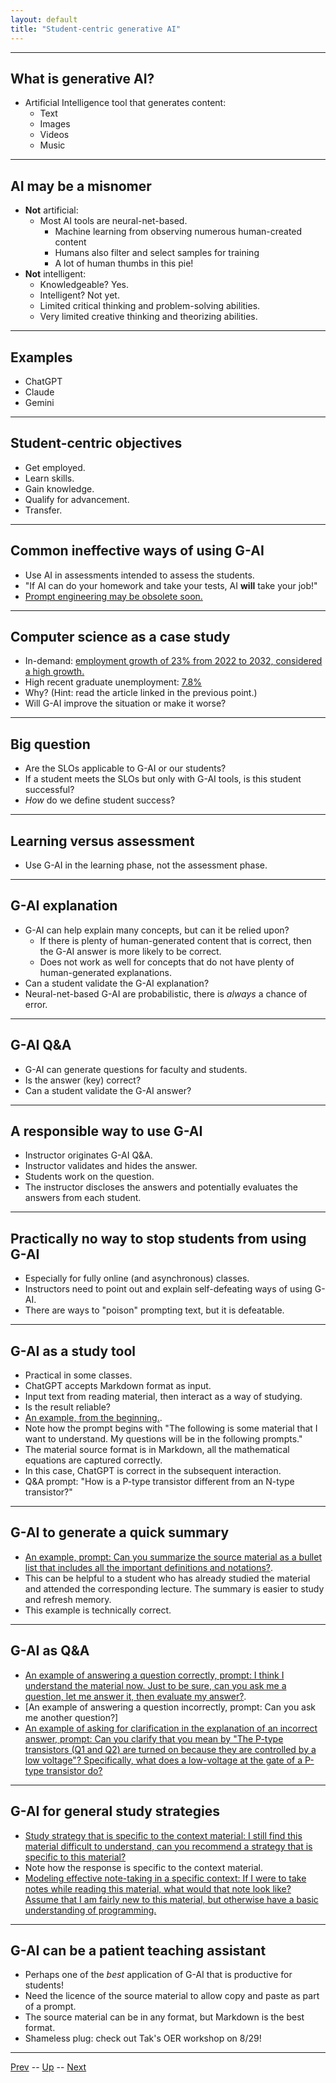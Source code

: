 ```yaml
---
layout: default
title: "Student-centric generative AI"
---
```


---

## What is generative AI?

* Artificial Intelligence tool that generates content:
  * Text
  * Images
  * Videos
  * Music

---

## AI may be a misnomer

* **Not** artificial:
  * Most AI tools are neural-net-based.
    * Machine learning from observing numerous human-created content
    * Humans also filter and select samples for training
    * A lot of human thumbs in this pie!
* **Not** intelligent:
  * Knowledgeable? Yes.
  * Intelligent? Not yet.
  * Limited critical thinking and problem-solving abilities.
  * Very limited creative thinking and theorizing abilities.

---

## Examples

* ChatGPT
* Claude
* Gemini

---

## Student-centric objectives

* Get employed.
* Learn skills.
* Gain knowledge.
* Qualify for advancement.
* Transfer.

---

## Common ineffective ways of using G-AI

* Use AI in assessments intended to assess the students.
* "If AI can do your homework and take your tests, AI **will** take your job!"
* [Prompt engineering may be obsolete soon.](https://diginomica.com/prompt-engineer-hottest-new-job-almost-obsolete)

---

## Computer science as a case study

* In-demand: [employment growth of 23% from 2022 to 2032, considered a high growth.](https://www.bls.gov/ooh/computer-and-information-technology/computer-and-information-research-scientists.htm)
* High recent graduate unemployment: [7.8%](https://www.synergisticit.com/tech-companies-not-hire-computer-science-graduates/)
* Why? (Hint: read the article linked in the previous point.)
* Will G-AI improve the situation or make it worse?

---

## Big question

* Are the SLOs applicable to G-AI or our students?
* If a student meets the SLOs but only with G-AI tools, is this student successful?
* *How* do we define student success?

---

## Learning versus assessment

* Use G-AI in the learning phase, not the assessment phase.

---

## G-AI explanation

* G-AI can help explain many concepts, but can it be relied upon?
  * If there is plenty of human-generated content that is correct, then the G-AI answer is more likely to be correct.
  * Does not work as well for concepts that do not have plenty of human-generated explanations.
* Can a student validate the G-AI explanation?
* Neural-net-based G-AI are probabilistic, there is *always* a chance of error.

---

## G-AI Q&A

* G-AI can generate questions for faculty and students.
* Is the answer (key) correct?
* Can a student validate the G-AI answer?

---

## A responsible way to use G-AI

* Instructor originates G-AI Q&A.
* Instructor validates and hides the answer.
* Students work on the question.
* The instructor discloses the answers and potentially evaluates the answers from each student.

---

## Practically no way to stop students from using G-AI

* Especially for fully online (and asynchronous) classes.
* Instructors need to point out and explain self-defeating ways of using G-AI.
* There are ways to "poison" prompting text, but it is defeatable.

---

## G-AI as a study tool

* Practical in some classes.
* ChatGPT accepts Markdown format as input.
* Input text from reading material, then interact as a way of studying.
* Is the result reliable?
* [An example, from the beginning.](https://chatgpt.com/share/288c9457-22f8-4972-820a-331f3f91e3e9).
 * Note how the prompt begins with "The following is some material that I want to understand. My questions will be in the following prompts."
 * The material source format is in Markdown, all the mathematical equations are captured correctly.
 * In this case, ChatGPT is correct in the subsequent interaction.
* Q&A prompt: "How is a P-type transistor different from an N-type transistor?"

---

## G-AI to generate a quick summary

* [An example, prompt: Can you summarize the source material as a bullet list that includes all the important definitions and notations?](https://chatgpt.com/share/288c9457-22f8-4972-820a-331f3f91e3e9).
* This can be helpful to a student who has already studied the material and attended the corresponding lecture. The summary is easier to study and refresh memory.
* This example is technically correct.

---

## G-AI as Q&A

* [An example of answering a question correctly, prompt: I think I understand the material now. Just to be sure, can you ask me a question, let me answer it, then evaluate my answer?](https://chatgpt.com/share/288c9457-22f8-4972-820a-331f3f91e3e9).
* [An example of answering a question incorrectly, prompt: Can you ask me another question?]
* [An example of asking for clarification in the explanation of an incorrect answer, prompt: Can you clarify that you mean by "The P-type transistors (Q1 and Q2) are turned on because they are controlled by a low voltage"? Specifically, what does a low-voltage at the gate of a P-type transistor do?](https://chatgpt.com/share/288c9457-22f8-4972-820a-331f3f91e3e9)

---

## G-AI for general study strategies

* [Study strategy that is specific to the context material: I still find this material difficult to understand, can you recommend a strategy that is specific to this material?](https://chatgpt.com/share/288c9457-22f8-4972-820a-331f3f91e3e9)
* Note how the response is specific to the context material.
* [Modeling effective note-taking in a specific context: If I were to take notes while reading this material, what would that note look like? Assume that I am fairly new to this material, but otherwise have a basic understanding of programming.](https://chatgpt.com/share/288c9457-22f8-4972-820a-331f3f91e3e9)
---

## G-AI can be a patient teaching assistant

* Perhaps one of the *best* application of G-AI that is productive for students!
* Need the licence of the source material to allow copy and paste as part of a prompt.
* The source material can be in any format, but Markdown is the best format.
* Shameless plug: check out Tak's OER workshop on 8/29!

---

[Prev](0409.md) -- [Up](../README.md) -- [Next](0414.md)

